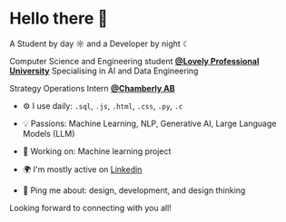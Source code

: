 # Hello there 👋  

A Student by day ☼ and a Developer by night ☾

Computer Science and Engineering student **[@Lovely Professional University](https://www.lpu.in/)**
Specialising in AI and Data Engineering 

Strategy Operations Intern **[@Chamberly AB](https://www.linkedin.com/company/chamberlyapp/)** 

- ⚙️ I use daily: `.sql`, `.js`, `.html`, `.css`, `.py`, `.c`  
- 💡 Passions: Machine Learning, NLP, Generative AI, Large Language Models (LLM)  
- 💅 Working on: Machine learning project

- 🌍 I'm mostly active on [Linkedin]((https://www.linkedin.com/in/yashvi-sharma-150863220/))
- 💬 Ping me about: design, development, and design thinking

Looking forward to connecting with you all!
